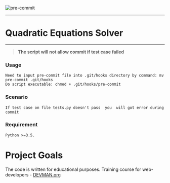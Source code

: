 ![pre-commit](https://cloud.githubusercontent.com/assets/22424468/21577946/dfc97582-cf97-11e6-869d-4225b03d4265.jpg)

___
# Quadratic Equations Solver
___


> **The script will not allow commit if test case failed**

### Usage

    Need to input pre-commit file into .git/hooks directory by command: mv pre-commit .git/hooks
    Do script executable: chmod + .git/hooks/pre-commit

### Scenario    
    
    If test case on file tests.py doesn't pass  you  will got error during commit


### Requirement
    
    Python >=3.5.

# Project Goals

The code is written for educational purposes. Training course for web-developers - [DEVMAN.org](https://devman.org)
